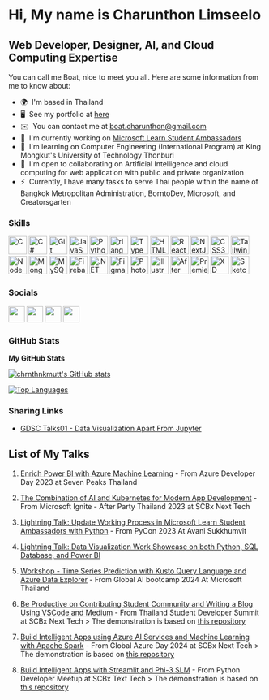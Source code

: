 Hi, My name is Charunthon Limseelo
===========================================================================================================================================

Web Developer, Designer, AI, and Cloud Computing Expertise
----------------------------------------------------------

You can call me Boat, nice to meet you all. Here are some information from me to know about:

* 🌍  I'm based in Thailand
* 🖥️  See my portfolio at [here](http://boatchrnthn.vercel.app/)
* ✉️  You can contact me at [boat.charunthon@gmail.com](mailto:boat.charunthon@gmail.com)
* 🚀  I'm currently working on [Microsoft Learn Student Ambassadors](http://studentambassadors.microsoft.com/)
* 🧠  I'm learning on Computer Engineering (International Program) at King Mongkut's University of Technology Thonburi
* 🤝  I'm open to collaborating on Artificial Intelligence and cloud computing for web application with public and private organization
* ⚡  Currently, I have many tasks to serve Thai people within the name of Bangkok Metropolitan Administration, BorntoDev, Microsoft, and Creatorsgarten

### Skills


<p align="left">
<a href="https://docs.microsoft.com/en-us/cpp/?view=msvc-170" target="_blank" rel="noreferrer"><img src="https://raw.githubusercontent.com/danielcranney/readme-generator/main/public/icons/skills/c-colored.svg" width="36" height="36" alt="C" /></a>
<a href="https://docs.microsoft.com/en-us/dotnet/csharp/" target="_blank" rel="noreferrer"><img src="https://raw.githubusercontent.com/danielcranney/readme-generator/main/public/icons/skills/csharp-colored.svg" width="36" height="36" alt="C#" /></a>
<a href="https://git-scm.com/" target="_blank" rel="noreferrer"><img src="https://raw.githubusercontent.com/danielcranney/readme-generator/main/public/icons/skills/git-colored.svg" width="36" height="36" alt="Git" /></a>
<a href="https://developer.mozilla.org/en-US/docs/Web/JavaScript" target="_blank" rel="noreferrer"><img src="https://raw.githubusercontent.com/danielcranney/readme-generator/main/public/icons/skills/javascript-colored.svg" width="36" height="36" alt="JavaScript" /></a>
<a href="https://www.python.org/" target="_blank" rel="noreferrer"><img src="https://raw.githubusercontent.com/danielcranney/readme-generator/main/public/icons/skills/python-colored.svg" width="36" height="36" alt="Python" /></a>
<a href="https://www.r-project.org/" target="_blank" rel="noreferrer"><img src="https://raw.githubusercontent.com/danielcranney/readme-generator/main/public/icons/skills/rlang-colored.svg" width="36" height="36" alt="rlang" /></a>
<a href="https://www.typescriptlang.org/" target="_blank" rel="noreferrer"><img src="https://raw.githubusercontent.com/danielcranney/readme-generator/main/public/icons/skills/typescript-colored.svg" width="36" height="36" alt="TypeScript" /></a>
<a href="https://developer.mozilla.org/en-US/docs/Glossary/HTML5" target="_blank" rel="noreferrer"><img src="https://raw.githubusercontent.com/danielcranney/readme-generator/main/public/icons/skills/html5-colored.svg" width="36" height="36" alt="HTML5" /></a>
<a href="https://reactjs.org/" target="_blank" rel="noreferrer"><img src="https://raw.githubusercontent.com/danielcranney/readme-generator/main/public/icons/skills/react-colored.svg" width="36" height="36" alt="React" /></a>
<a href="https://nextjs.org/docs" target="_blank" rel="noreferrer"><img src="https://raw.githubusercontent.com/danielcranney/readme-generator/main/public/icons/skills/nextjs-colored.svg" width="36" height="36" alt="NextJs" /></a>
<a href="https://www.w3.org/TR/CSS/#css" target="_blank" rel="noreferrer"><img src="https://raw.githubusercontent.com/danielcranney/readme-generator/main/public/icons/skills/css3-colored.svg" width="36" height="36" alt="CSS3" /></a>
<a href="https://tailwindcss.com/" target="_blank" rel="noreferrer"><img src="https://raw.githubusercontent.com/danielcranney/readme-generator/main/public/icons/skills/tailwindcss-colored.svg" width="36" height="36" alt="TailwindCSS" /></a>
<a href="https://nodejs.org/en/" target="_blank" rel="noreferrer"><img src="https://raw.githubusercontent.com/danielcranney/readme-generator/main/public/icons/skills/nodejs-colored.svg" width="36" height="36" alt="NodeJS" /></a>
<a href="https://www.mongodb.com/" target="_blank" rel="noreferrer"><img src="https://raw.githubusercontent.com/danielcranney/readme-generator/main/public/icons/skills/mongodb-colored.svg" width="36" height="36" alt="MongoDB" /></a>
<a href="https://www.mysql.com/" target="_blank" rel="noreferrer"><img src="https://raw.githubusercontent.com/danielcranney/readme-generator/main/public/icons/skills/mysql-colored.svg" width="36" height="36" alt="MySQL" /></a>
<a href="https://firebase.google.com/" target="_blank" rel="noreferrer"><img src="https://raw.githubusercontent.com/danielcranney/readme-generator/main/public/icons/skills/firebase-colored.svg" width="36" height="36" alt="Firebase" /></a>
<a href="https://dotnet.microsoft.com/en-us/" target="_blank" rel="noreferrer"><img src="https://raw.githubusercontent.com/danielcranney/readme-generator/main/public/icons/skills/dot-net-colored.svg" width="36" height="36" alt=".NET" /></a>
<a href="https://www.figma.com/" target="_blank" rel="noreferrer"><img src="https://raw.githubusercontent.com/danielcranney/readme-generator/main/public/icons/skills/figma-colored.svg" width="36" height="36" alt="Figma" /></a>
<a href="https://www.adobe.com/uk/products/photoshop.html" target="_blank" rel="noreferrer"><img src="https://raw.githubusercontent.com/danielcranney/readme-generator/main/public/icons/skills/photoshop-colored.svg" width="36" height="36" alt="Photoshop" /></a>
<a href="adobe.com/uk/products/illustrator.html" target="_blank" rel="noreferrer"><img src="https://raw.githubusercontent.com/danielcranney/readme-generator/main/public/icons/skills/illustrator-colored.svg" width="36" height="36" alt="Illustrator" /></a>
<a href="https://www.adobe.com/uk/products/aftereffects.html" target="_blank" rel="noreferrer"><img src="https://raw.githubusercontent.com/danielcranney/readme-generator/main/public/icons/skills/aftereffects-colored.svg" width="36" height="36" alt="After Effects" /></a>
<a href="https://www.adobe.com/uk/products/premiere.html" target="_blank" rel="noreferrer"><img src="https://raw.githubusercontent.com/danielcranney/readme-generator/main/public/icons/skills/premierepro-colored.svg" width="36" height="36" alt="Premiere Pro" /></a>
<a href="https://www.adobe.com/uk/products/xd.html" target="_blank" rel="noreferrer"><img src="https://raw.githubusercontent.com/danielcranney/readme-generator/main/public/icons/skills/xd-colored.svg" width="36" height="36" alt="XD" /></a>
<a href="https://www.sketch.com/" target="_blank" rel="noreferrer"><img src="https://raw.githubusercontent.com/danielcranney/readme-generator/main/public/icons/skills/sketch-colored.svg" width="36" height="36" alt="Sketch" /></a>
</p>


### Socials

<p align="left"> <a href="https://www.github.com/chrnthnkmutt" target="_blank" rel="noreferrer"><img src="https://raw.githubusercontent.com/danielcranney/readme-generator/main/public/icons/socials/github.svg" width="32" height="32" /></a> <a href="http://www.instagram.com/boatchrnthn" target="_blank" rel="noreferrer"><img src="https://raw.githubusercontent.com/danielcranney/readme-generator/main/public/icons/socials/instagram.svg" width="32" height="32" /></a> <a href="https://www.linkedin.com/in/charunthon-limseelo-66b226154/" target="_blank" rel="noreferrer"><img src="https://raw.githubusercontent.com/danielcranney/readme-generator/main/public/icons/socials/linkedin.svg" width="32" height="32" /></a> <a href="http://www.medium.com/@boatchrnthn" target="_blank" rel="noreferrer"><img src="https://raw.githubusercontent.com/danielcranney/readme-generator/main/public/icons/socials/medium.svg" width="32" height="32" /></a></p>

### GitHub Stats

<b>My GitHub Stats</b>

<a href="http://www.github.com/chrnthnkmutt"><img src="https://github-readme-stats.vercel.app/api?username=chrnthnkmutt&show_icons=true&hide=&count_private=true&title_color=0891b2&text_color=ffffff&icon_color=0891b2&bg_color=1c1917&hide_border=true&show_icons=true" alt="chrnthnkmutt's GitHub stats" /></a>

<a href="https://github.com/chrnthnkmutt" align="left"><img src="https://github-readme-stats.vercel.app/api/top-langs/?username=chrnthnkmutt&langs_count=10&title_color=0891b2&text_color=ffffff&icon_color=0891b2&bg_color=1c1917&hide_border=true&locale=en&custom_title=Top%20%Languages" alt="Top Languages" /></a>

### Sharing Links

- [GDSC Talks01 - Data Visualization Apart From Jupyter](https://docs.google.com/presentation/d/1MkRYl3etove2nrKWk5e3AFp0pHekacuu2P-HGmPK4cM/edit?usp=sharing)

## List of My Talks

1. [Enrich Power BI with Azure Machine Learning](https://github.com/chrnthnkmutt/sharing_slides/blob/main/01_AML_PowerBI.pdf) - From Azure Developer Day 2023 at Seven Peaks Thailand

2. [The Combination of AI and Kubernetes for Modern App Development](https://github.com/chrnthnkmutt/sharing_slides/blob/main/02_AI_and_K8s.pdf) - From Microsoft Ignite - After Party Thailand 2023 at SCBx Next Tech

3. [Lightning Talk: Update Working Process in Microsoft Learn Student Ambassadors with Python](https://github.com/chrnthnkmutt/sharing_slides/blob/main/03_LightningTalk_PyCon23.pdf) - From PyCon 2023 At Avani Sukkhumvit

4. [Lightning Talk: Data Visualization Work Showcase on both Python, SQL Database, and Power BI](https://github.com/chrnthnkmutt/sharing_slides/blob/main/04_LightningTalk_DataVizJan2024.pdf)

5. [Workshop - Time Series Prediction with Kusto Query Language and Azure Data Explorer](https://github.com/chrnthnkmutt/sharing_slides/blob/main/05_globalAI_timeseries.pdf) - From Global AI bootcamp 2024 At Microsoft Thailand

6. [Be Productive on Contributing Student Community and Writing a Blog Using VSCode and Medium](https://github.com/chrnthnkmutt/sharing_slides/blob/main/06_StudentSummit_BlogContrb.pdf) - From Thailand Student Developer Summit at SCBx Next Tech > The demonstration is based on [this repository](https://github.com/chrnthnkmutt/bebeyondcode)

7. [Build Intelligent Apps using Azure AI Services and Machine Learning with Apache Spark](https://github.com/chrnthnkmutt/sharing_slides/blob/main/07_IntelligentApp_AzureAI.pdf) - From Global Azure Day 2024 at SCBx Next Tech > The demonstration is based on [this repository](https://github.com/Azure-Samples/Synapse/blob/main/MachineLearning/Tutorial%20-%20Cognitive%20Service.ipynb)

8. [Build Intelligent Apps with Streamlit and Phi-3 SLM](https://github.com/chrnthnkmutt/sharing_slides/blob/main/08_Phi3_Streamlit.pdf) - From Python Developer Meetup at SCBx Text Tech > The demonstration is based on [this repository](https://github.com/chrnthnkmutt/phi3_experiment)
